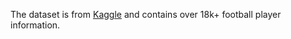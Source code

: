 
The dataset is from [Kaggle](https://www.kaggle.com/karangadiya/fifa19) and contains over 18k+ football player information.